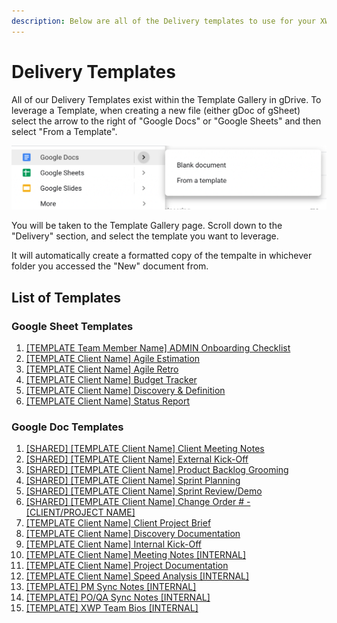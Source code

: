 ```yaml
---
description: Below are all of the Delivery templates to use for your XWP Projects
---
```


# Delivery Templates

All of our Delivery Templates exist within the Template Gallery in gDrive. To leverage a Template, when creating a new file \(either gDoc of gSheet\) select the arrow to the right of "Google Docs" or "Google Sheets" and then select "From a Template".

![](../../.gitbook/assets/template-insert.png)

You will be taken to the Template Gallery page. Scroll down to the "Delivery" section, and select the template you want to leverage.

It will automatically create a formatted copy of the tempalte in whichever folder you accessed the "New" document from.

## List of Templates

### Google Sheet Templates

1. [\[TEMPLATE Team Member Name\] ADMIN Onboarding Checklist](https://drive.google.com/open?id=1MPVJ9W8TCc_0_OxeVAoePqVFSf13Qa_sWCQ1vvSFIro)
2. [\[TEMPLATE Client Name\] Agile Estimation](https://drive.google.com/open?id=1KE_EXXlL_LVyyy36aVydDrt7GR_yYV1OVKyhfE9E5js)
3. [\[TEMPLATE Client Name\] Agile Retro](https://drive.google.com/open?id=1OWssgBpdfKmrZkF7ZigryXsebuEs4d-zgGQgv5259eQ)
4. [\[TEMPLATE Client Name\] Budget Tracker](https://drive.google.com/open?id=1JDVuXN9Qzx5UKlPMIv5HEW9ImFrWTSdFfgJiEJ9FUYo)
5. [\[TEMPLATE Client Name\] Discovery & Definition](https://drive.google.com/open?id=10goJhzEyq1731JZ8EDNuf7Tn5iSF8_nFX_9dXRv06J8)
6. [\[TEMPLATE Client Name\] Status Report](https://drive.google.com/open?id=1yiIqmnGRZB42M_Xvlo6bZgZeezPtF4zQOnyXuYuK_aY)

### Google Doc Templates

1. [\[SHARED\] \[TEMPLATE Client Name\] Client Meeting Notes](https://drive.google.com/open?id=1UgwHsJflxRjhJsxrDG3GUfJ7-HyLMZ9L2CBAaYeXhnM)
2. [\[SHARED\] \[TEMPLATE Client Name\] External Kick-Off](https://drive.google.com/open?id=1AOanvRRh8V83ZIUxAWoPrNl52KiH98-gEKTRxgNcq0w)
3. [\[SHARED\] \[TEMPLATE Client Name\] Product Backlog Grooming](https://drive.google.com/open?id=1gNlpwWEoKJ01pVTISbvNk4MsWtYe_sdBE9qwgG8YCI8)
4. [\[SHARED\] \[TEMPLATE Client Name\] Sprint Planning](https://drive.google.com/open?id=1HPx83VspSnjfiMwERc99NWPCloeBCYpg7bizF38aVYc)
5. [\[SHARED\] \[TEMPLATE Client Name\] Sprint Review/Demo](https://drive.google.com/open?id=1Nd3bdcUliMeZSUH_zxHV0stvXPQb4m8kYhrx6OEWXyk)
6. [\[SHARED\] \[TEMPLATE Client Name\] Change Order \# - \[CLIENT/PROJECT NAME\]](https://docs.google.com/document/d/1dqTnlVspeEzSP_bbMFn1PtKqpgtys57ploC4qKXwouM/edit#)
7. [\[TEMPLATE Client Name\] Client Project Brief](https://drive.google.com/open?id=148bjn-9sRihk3MFERyrjFmmEVIzSRmC217G5xBMb81c)
8. [\[TEMPLATE Client Name\] Discovery Documentation](https://drive.google.com/open?id=1QXJY7gvp0Jf4RJTg1jHkZRlTOoghFgRs4Jz0PiUReuk)
9. [\[TEMPLATE Client Name\] Internal Kick-Off](https://drive.google.com/open?id=1cwyHYJngBxaTpyBQiK88b3c62nnfvlbZJvAl851ARsE)
10. [\[TEMPLATE Client Name\] Meeting Notes \[INTERNAL\]](https://drive.google.com/open?id=1-PH5TJdS9X71i450GduQScth70V0t8MrlGSf5tpQvhk)
11. [\[TEMPLATE Client Name\] Project Documentation](https://drive.google.com/open?id=1Wo7JvwIDEHEh4pSaBgj_naXAq3wqPi1DV7cte2GImW4)
12. [\[TEMPLATE Client Name\] Speed Analysis \[INTERNAL\]](https://drive.google.com/open?id=1hAgsTgrnaxZYZ6I6-QUQFJF_kmZRzAM-CTVz66_erik)
13. [\[TEMPLATE\] PM Sync Notes \[INTERNAL\]](https://drive.google.com/open?id=1_nWooFr_JZHGZYs_ldK69Ul2um2Xits5fAqpA9m8uz4)
14. [\[TEMPLATE\] PO/QA Sync Notes \[INTERNAL\]](https://drive.google.com/open?id=1uB8SDHNgfiGrtnTpY_ofiuZnsxDLC02JLmKlwRxAR2E)
15. [\[TEMPLATE\] XWP Team Bios \[INTERNAL\]](https://drive.google.com/open?id=1nfE4zdOtkddzJfqJGqMNz0_sIaviIj8HGKi4pOOzA2k)

